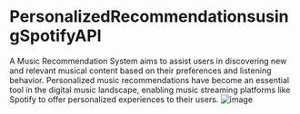 # PersonalizedRecommendationsusingSpotifyAPI
A Music Recommendation System aims to assist users in discovering new and relevant musical content based on their preferences and listening behavior. Personalized music recommendations have become an essential tool in the digital music landscape, enabling music streaming platforms like Spotify to offer personalized experiences to their users.
![image](https://github.com/Ravindranathkv/PersonalizedRecommendationsusingSpotifyAPI/assets/118389425/bb855f70-b511-4016-8785-e38f03cda067)
